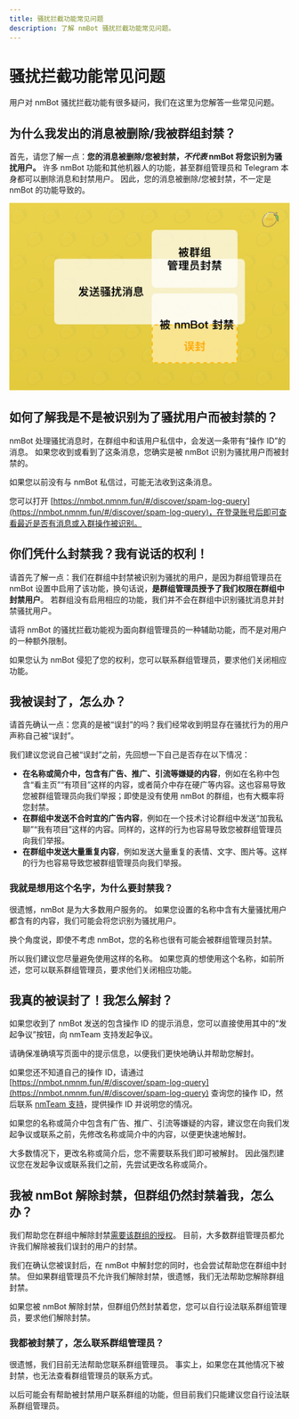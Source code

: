 ```yaml
---
title: 骚扰拦截功能常见问题
description: 了解 nmBot 骚扰拦截功能常见问题。
---
```


# 骚扰拦截功能常见问题

用户对 nmBot 骚扰拦截功能有很多疑问，我们在这里为您解答一些常见问题。

## 为什么我发出的消息被删除/我被群组封禁？

首先，请您了解一点：**您的消息被删除/您被封禁，_不代表_ nmBot 将您识别为骚扰用户。**
许多 nmBot 功能和其他机器人的功能，甚至群组管理员和 Telegram 本身都可以删除消息和封禁用户。
因此，您的消息被删除/您被封禁，不一定是 nmBot 的功能导致的。

![关于不同的封禁情况](../../img/spam%20faq.png)

## 如何了解我是不是被识别为了骚扰用户而被封禁的？

nmBot 处理骚扰消息时，在群组中和该用户私信中，会发送一条带有“操作 ID”的消息。
如果您收到或看到了这条消息，您确实是被 nmBot 识别为骚扰用户而被封禁的。

如果您以前没有与 nmBot 私信过，可能无法收到这条消息。

您可以打开 [https://nmbot.nmnm.fun/#/discover/spam-log-query](https://nmbot.nmnm.fun/#/discover/spam-log-query)，在登录账号后即可查看最近是否有消息或入群操作被识别。

## 你们凭什么封禁我？我有说话的权利！

请首先了解一点：我们在群组中封禁被识别为骚扰的用户，是因为群组管理员在 nmBot 设置中启用了该功能，换句话说，**是群组管理员授予了我们权限在群组中封禁用户**。
若群组没有启用相应的功能，我们并不会在群组中识别骚扰消息并封禁骚扰用户。

请将 nmBot 的骚扰拦截功能视为面向群组管理员的一种辅助功能，而不是对用户的一种额外限制。

如果您认为 nmBot 侵犯了您的权利，您可以联系群组管理员，要求他们关闭相应功能。

## 我被误封了，怎么办？

请首先确认一点：您真的是被“误封”的吗？我们经常收到明显存在骚扰行为的用户声称自己被“误封”。

我们建议您说自己被“误封”之前，先回想一下自己是否存在以下情况：

- **在名称或简介中，包含有广告、推广、引流等嫌疑的内容**，例如在名称中包含“看主页”“有项目”这样的内容，或者简介中存在硬广等内容。这也容易导致您被群组管理员向我们举报；即使是没有使用 nmBot 的群组，也有大概率将您封禁。
- **在群组中发送不合时宜的广告内容**，例如在一个技术讨论群组中发送“加我私聊”“我有项目”这样的内容。同样的，这样的行为也容易导致您被群组管理员向我们举报。
- **在群组中发送大量重复内容**，例如发送大量重复的表情、文字、图片等。这样的行为也容易导致您被群组管理员向我们举报。

### 我就是想用这个名字，为什么要封禁我？

很遗憾，nmBot 是为大多数用户服务的。
如果您设置的名称中含有大量骚扰用户都含有的内容，我们可能会将您识别为骚扰用户。

换个角度说，即使不考虑 nmBot，您的名称也很有可能会被群组管理员封禁。

所以我们建议您尽量避免使用这样的名称。
如果您真的想使用这个名称，如前所述，您可以联系群组管理员，要求他们关闭相应功能。

## 我真的被误封了！我怎么解封？

如果您收到了 nmBot 发送的包含操作 ID 的提示消息，您可以直接使用其中的“发起争议”按钮，向 nmTeam 支持发起争议。

请确保准确填写页面中的提示信息，以便我们更快地确认并帮助您解封。

如果您还不知道自己的操作 ID，请通过 [https://nmbot.nmnm.fun/#/discover/spam-log-query](https://nmbot.nmnm.fun/#/discover/spam-log-query) 查询您的操作 ID，然后联系 [nmTeam 支持](../../contact-us/contact-support.md)，提供操作 ID 并说明您的情况。

如果您的名称或简介中包含有广告、推广、引流等嫌疑的内容，建议您在向我们发起争议或联系之前，先修改名称或简介中的内容，以便更快速地解封。

大多数情况下，更改名称或简介后，您不需要联系我们即可被解封。
因此强烈建议您在发起争议或联系我们之前，先尝试更改名称或简介。

## 我被 nmBot 解除封禁，但群组仍然封禁着我，怎么办？

我们帮助您在群组中解除封禁[需要该群组的授权](../group/unban-users-banned-by-anti-spam.md)。
目前，大多数群组管理员都允许我们解除被我们误封的用户的封禁。

我们在确认您被误封后，在 nmBot 中解封您的同时，也会尝试帮助您在群组中封禁。
但如果群组管理员不允许我们解除封禁，很遗憾，我们无法帮助您解除群组封禁。

如果您被 nmBot 解除封禁，但群组仍然封禁着您，您可以自行设法联系群组管理员，要求他们解除封禁。

### 我都被封禁了，怎么联系群组管理员？

很遗憾，我们目前无法帮助您联系群组管理员。
事实上，如果您在其他情况下被封禁，也无法查看群组管理员的联系方式。

以后可能会有帮助被封禁用户联系群组的功能，但目前我们只能建议您自行设法联系群组管理员。
